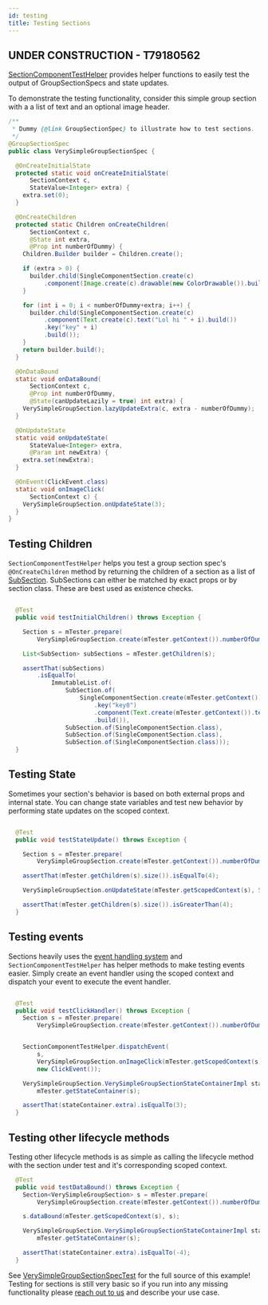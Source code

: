 ```yaml
---
id: testing
title: Testing Sections
---
```


## UNDER CONSTRUCTION - T79180562

[SectionComponentTestHelper](pathname:///javadoc/com/facebook/litho/testing/sections/SectionComponentTestHelper.html) provides helper functions to easily test the output of GroupSectionSpecs and state updates.

To demonstrate the testing functionality, consider this simple group section with a a list of text and an optional image header.

```java
/**
 * Dummy {@link GroupSectionSpec} to illustrate how to test sections.
 */
@GroupSectionSpec
public class VerySimpleGroupSectionSpec {

  @OnCreateInitialState
  protected static void onCreateInitialState(
      SectionContext c,
      StateValue<Integer> extra) {
    extra.set(0);
  }

  @OnCreateChildren
  protected static Children onCreateChildren(
      SectionContext c,
      @State int extra,
      @Prop int numberOfDummy) {
    Children.Builder builder = Children.create();

    if (extra > 0) {
      builder.child(SingleComponentSection.create(c)
          .component(Image.create(c).drawable(new ColorDrawable()).build()));
    }

    for (int i = 0; i < numberOfDummy+extra; i++) {
      builder.child(SingleComponentSection.create(c)
          .component(Text.create(c).text("Lol hi " + i).build())
          .key("key" + i)
          .build());
    }
    return builder.build();
  }

  @OnDataBound
  static void onDataBound(
      SectionContext c,
      @Prop int numberOfDummy,
      @State(canUpdateLazily = true) int extra) {
    VerySimpleGroupSection.lazyUpdateExtra(c, extra - numberOfDummy);
  }

  @OnUpdateState
  static void onUpdateState(
      StateValue<Integer> extra,
      @Param int newExtra) {
    extra.set(newExtra);
  }

  @OnEvent(ClickEvent.class)
  static void onImageClick(
      SectionContext c) {
    VerySimpleGroupSection.onUpdateState(3);
  }
}
```

## Testing Children

`SectionComponentTestHelper` helps you test a group section spec's `@OnCreateChildren` method by returning
the children of a section as a list of [SubSection](pathname:///javadoc/com/facebook/litho/testing/sections/SubSection.html). SubSections can either be matched by exact props or by section class.  These are best used as existence checks.

```java

  @Test
  public void testInitialChildren() throws Exception {

    Section s = mTester.prepare(
        VerySimpleGroupSection.create(mTester.getContext()).numberOfDummy(4).build());

    List<SubSection> subSections = mTester.getChildren(s);

    assertThat(subSections)
        .isEqualTo(
            ImmutableList.of(
                SubSection.of(
                    SingleComponentSection.create(mTester.getContext())
                        .key("key0")
                        .component(Text.create(mTester.getContext()).text("Lol hi 0"))
                        .build()),
                SubSection.of(SingleComponentSection.class),
                SubSection.of(SingleComponentSection.class),
                SubSection.of(SingleComponentSection.class)));
  }

```


## Testing State

Sometimes your section's behavior is based on both external props and internal state.  You can change state variables and test new behavior by performing state updates on the scoped context.

```java

  @Test
  public void testStateUpdate() throws Exception {

    Section s = mTester.prepare(
        VerySimpleGroupSection.create(mTester.getContext()).numberOfDummy(4).build());

    assertThat(mTester.getChildren(s).size()).isEqualTo(4);

    VerySimpleGroupSection.onUpdateState(mTester.getScopedContext(s), 5);

    assertThat(mTester.getChildren(s).size()).isGreaterThan(4);
  }

```


## Testing events

Sections heavily uses the [event handling system](../events-overview) and `SectionComponentTestHelper` has helper methods to make testing events easier. Simply create an event handler using the scoped context and dispatch your event to execute the event handler.

```java

  @Test
  public void testClickHandler() throws Exception {
    Section s = mTester.prepare(
        VerySimpleGroupSection.create(mTester.getContext()).numberOfDummy(4).build());


    SectionComponentTestHelper.dispatchEvent(
        s,
        VerySimpleGroupSection.onImageClick(mTester.getScopedContext(s)),
        new ClickEvent());

    VerySimpleGroupSection.VerySimpleGroupSectionStateContainerImpl stateContainer =
        mTester.getStateContainer(s);

    assertThat(stateContainer.extra).isEqualTo(3);
  }
```

## Testing other lifecycle methods

Testing other lifecycle methods is as simple as calling the lifecycle method with the section under test and it's corresponding scoped context.

```java
  @Test
  public void testDataBound() throws Exception {
    Section<VerySimpleGroupSection> s = mTester.prepare(
        VerySimpleGroupSection.create(mTester.getContext()).numberOfDummy(4).build());

    s.dataBound(mTester.getScopedContext(s), s);

    VerySimpleGroupSection.VerySimpleGroupSectionStateContainerImpl stateContainer =
        mTester.getStateContainer(s);

    assertThat(stateContainer.extra).isEqualTo(-4);
  }
```

See [VerySimpleGroupSectionSpecTest](https://github.com/facebook/litho/blob/90d4fb176a6209371f58a68d9cd00bb214ffd54e/litho-it/src/test/java/com/facebook/litho/sections/common/VerySimpleGroupSectionSpecTest.java) for the full source of this example!  Testing for sections is still very basic so if you run into any missing functionality please [reach out to us](https://github.com/facebook/litho/issues/new) and describe your use case.
